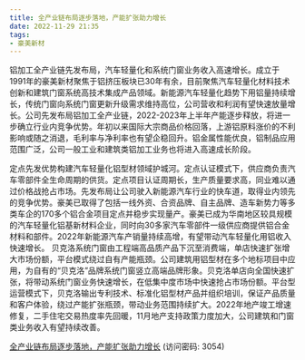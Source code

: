 ```yaml
---
title: 全产业链布局逐步落地，产能扩张助力增长
date: 2022-11-29 21:35
tags:
- 豪美新材
---
```

铝加工全产业链先发布局，汽车轻量化和系统门窗业务收入高速增长。成立于1991年的豪美新材聚焦于铝挤压板块已30年有余，目前聚焦汽车轻量化材料技术创新和建筑门窗系统高技术集成产品领域。新能源汽车轻量化趋势下用铝量持续增长，传统门窗向系统门窗更新升级需求维持高位，公司营收和利润有望快速放量增长。公司先发布局铝加工全产业链，2022-2023年上半年产能逐步释放，将进一步确立行业内竞争优势。年初以来国际大宗商品价格回落，上游铝原料涨价的不利影响或随之消退，毛利率与净利率也有望企稳回升。铝金属性能优良，铝制品应用范围广泛，公司一般工业和建筑类铝加工业务也将进入高速成长阶段。
<!-- more -->
定点先发优势构建汽车轻量化铝型材领域护城河。定点认证模式下，供应商负责汽车零部件全生命周期的供货。定点项目认证周期长，生产质量要求高，同业难以通过价格战抢占市场。先发布局让公司驶入新能源汽车行业的快车道，取得业内领先的竞争优势。豪美已取得了包括一线外资、合资品牌、自主品牌、造车新势力等多类车企的170多个铝合金项目定点并稳步实现量产。豪美已成为华南地区较具规模的汽车轻量化铝基新材料企业，同时向30多家汽车零部件一级供应商提供铝合金材料和部件。2022年新能源汽车产销量持续高增，有望带动汽车轻量化用铝收入快速增长。
贝克洛系统门窗由工程端高品质产品下沉至消费端，单店快速扩张增大市场份额，平台模式绕过自有产能瓶颈。公司建筑用铝型材在多个地标项目中应用，为自有的“贝克洛”品牌系统门窗竖立高端品牌形象。贝克洛单店向全国快速扩张，将带动系统门窗业务快速增长，在低集中度市场中快速抢占市场份额。平台型运营模式下，贝克洛输出专利技术、标准化铝型材产品并组织培训，保证产品质量和客户体验，绕过产能扩张瓶颈，带动业务范围持续扩大。2022年地产竣工增速修复，二手住宅交易热度率先回暖，11月地产支持政策力度加大，公司建筑和门窗类业务收入有望持续改善。

[全产业链布局逐步落地，产能扩张助力增长](https://url12.ctfile.com/f/3948612-735790860-bb132c?p=3054)
(访问密码: 3054)

